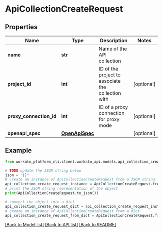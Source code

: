 # ApiCollectionCreateRequest


## Properties

Name | Type | Description | Notes
------------ | ------------- | ------------- | -------------
**name** | **str** | Name of the API collection | 
**project_id** | **int** | ID of the project to associate the collection with | [optional] 
**proxy_connection_id** | **int** | ID of a proxy connection for proxy mode | [optional] 
**openapi_spec** | [**OpenApiSpec**](OpenApiSpec.md) |  | [optional] 

## Example

```python
from workato_platform_cli.client.workato_api.models.api_collection_create_request import ApiCollectionCreateRequest

# TODO update the JSON string below
json = "{}"
# create an instance of ApiCollectionCreateRequest from a JSON string
api_collection_create_request_instance = ApiCollectionCreateRequest.from_json(json)
# print the JSON string representation of the object
print(ApiCollectionCreateRequest.to_json())

# convert the object into a dict
api_collection_create_request_dict = api_collection_create_request_instance.to_dict()
# create an instance of ApiCollectionCreateRequest from a dict
api_collection_create_request_from_dict = ApiCollectionCreateRequest.from_dict(api_collection_create_request_dict)
```
[[Back to Model list]](../README.md#documentation-for-models) [[Back to API list]](../README.md#documentation-for-api-endpoints) [[Back to README]](../README.md)


